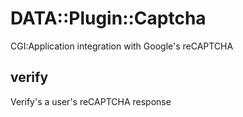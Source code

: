 # DATA::Plugin::Captcha

CGI:Application integration with Google's reCAPTCHA

## verify

Verify's a user's reCAPTCHA response
